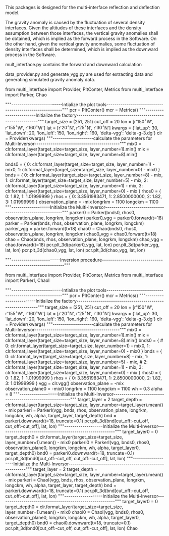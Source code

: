 This packages is designed for the multi-interface reflection and deflection model.

The gravity anomaly is caused by the fluctuation of several density interfaces. Given the 
altitudes of these interfaces and the density assumption between those interfaces, the
vertical gravity anomalies shall be obtained, which is implied as the forward process in 
the Software. On the other hand, given the vertical gravity anomalies, some fluctuation of 
density interfaces shall be determined, which is implied as the downward process in the 
Software.


mult_interface.py contains the forward and downward calculation

data_provider.py and generate_vgg.py are used for extracting data 
and generating simulated gravity anomaly data.

from multi_interface import Provider, PltConter, Metrics
from multi_interface import Parker, Chao

"""-------------------------Intialize the plot tools--------------------------------------------------------"""
pcr = PltConter()
mcr = Metrics()
"""------------------------Initialize the factory-----------------------------------------------------------"""
target_size = (251, 251)
cut_off = 20
lon = [r'$150^{\circ}$W', r'$155^{\circ}$W', r'$160^{\circ}$W']
lat = [r'$20^{\circ}$N', r'$25^{\circ}$N', r'$30^{\circ}$N']
kwargs = {'lat_up': 30, 'lat_down': 20, 'lon_left': 150, 'lon_right': 160, 'delta-vgg': 'delta-g-3.dg'}
clr = Provider(kwargs)
"""--------------------calculate the parameters for Multi-Inversor------------------------------------------"""
mix0 = clr.format_layer(target_size=target_size, layer_number=1).min()
mix = clr.format_layer(target_size=target_size, layer_number=8).min()

bnds0 = {
    0: clr.format_layer(target_size=target_size, layer_number=1) - mix0,
    1: clr.format_layer(target_size=target_size, layer_number=0) - mix0
}
bnds = {
    0: clr.format_layer(target_size=target_size, layer_number=8) - mix,
    1: clr.format_layer(target_size=target_size, layer_number=5) - mix,
    2: clr.format_layer(target_size=target_size, layer_number=1) - mix,
    3: clr.format_layer(target_size=target_size, layer_number=0) - mix
}
rhos0 = {
    0: 1.82,
    1: 1.01999999
}
rhos = {
    0: 3.3561983471,
    1: 2.8500000000,
    2: 1.82,
    3: 1.01999999
}
observation_plane = -mix
longrkm = 1100
longckm = 1100
"""-------------------Initialize the Multi-Inversor---------------------------------------------------------"""
parker0 = Parker(bnds0, rhos0, observation_plane, longrkm, longckm)
parker0_vgg = parker0.forward(t=18)
parker = Parker(bnds, rhos, observation_plane, longrkm, longckm)
parker_vgg = parker.forward(t=18)
chao0 = Chao(bnds0, rhos0, observation_plane, longrkm, longckm)
chao0_vgg = chao0.forward(t=18)
chao = Chao(bnds, rhos, observation_plane, longrkm, longckm)
chao_vgg = chao.forward(t=18)
pcr.plt_3d(parker0_vgg, lat, lon)
pcr.plt_3d(parker_vgg, lat, lon)
pcr.plt_3d(chao0_vgg, lat, lon)
pcr.plt_3d(chao_vgg, lat, lon)

"""------------------------Inversion procedure-----------------------------------------------------------"""

from multi_interface import Provider, PltConter, Metrics
from multi_interface import ParkerI, ChaoI

"""-------------------------Intialize the plot tools--------------------------------------------------------"""
pcr = PltConter()
mcr = Metrics()
"""------------------------Initialize the factory-----------------------------------------------------------"""
target_size = (251, 251)
cut_off = 20
lon = [r'$150^{\circ}$W', r'$155^{\circ}$W', r'$160^{\circ}$W']
lat = [r'$20^{\circ}$N', r'$25^{\circ}$N', r'$30^{\circ}$N']
kwargs = {'lat_up': 30, 'lat_down': 20, 'lon_left': 150, 'lon_right': 160, 'delta-vgg': 'delta-g-3.dg'}
clr = Provider(kwargs)
"""--------------------calculate the parameters for Multi-Inversor------------------------------------------"""
mix0 = clr.format_layer(target_size=target_size, layer_number=1).min()
mix = clr.format_layer(target_size=target_size, layer_number=8).min()
bnds0 = {
    # 0: clr.format_layer(target_size=target_size, layer_number=1) - mix0,
    1: clr.format_layer(target_size=target_size, layer_number=0) - mix0
}
bnds = {
    0: clr.format_layer(target_size=target_size, layer_number=8) - mix,
    1: clr.format_layer(target_size=target_size, layer_number=5) - mix,
    # 2: clr.format_layer(target_size=target_size, layer_number=1) - mix,
    3: clr.format_layer(target_size=target_size, layer_number=0) - mix
}
rhos0 = {
    0: 1.82,
    1: 1.01999999
}
rhos = {
    0: 3.3561983471,
    1: 2.8500000000,
    2: 1.82,
    3: 1.01999999
}
vgg = clr.vgg()
observation_plane = -mix
observation_plane0 = -mix0
longrkm = 1100
longckm = 1100
wh = 0.3
alpha = 8
"""-------------------Initialize the Multi-Inversor---------------------------------------------------------"""
target_layer = 2
target_depth = clr.format_layer(target_size=target_size, layer_number=target_layer).mean() - mix
parkeri = ParkerI(vgg, bnds, rhos, observation_plane, longrkm, longckm, wh, alpha, target_layer, target_depth)
bnd = parkeri.downward(t=18, truncate=0.1)
pcr.plt_3d(bnd[cut_off:-cut_off, cut_off:-cut_off], lat, lon)
"""-------------------Initialize the Multi-Inversor---------------------------------------------------------"""
target_layer0 = 0
target_depth0 = clr.format_layer(target_size=target_size, layer_number=1).mean() - mix0
parkeri0 = ParkerI(vgg, bnds0, rhos0, observation_plane0, longrkm, longckm, wh, alpha, target_layer0, target_depth0)
bnd0 = parkeri0.downward(t=18, truncate=0.1)
pcr.plt_3d(bnd0[cut_off:-cut_off, cut_off:-cut_off], lat, lon)
"""-------------------Initialize the Multi-Inversor---------------------------------------------------------"""
target_layer = 2
target_depth = clr.format_layer(target_size=target_size, layer_number=target_layer).mean() - mix
parkeri = ChaoI(vgg, bnds, rhos, observation_plane, longrkm, longckm, wh, alpha, target_layer, target_depth)
bnd = parkeri.downward(t=18, truncate=0.1)
pcr.plt_3d(bnd[cut_off:-cut_off, cut_off:-cut_off], lat, lon)
"""-------------------Initialize the Multi-Inversor---------------------------------------------------------"""
target_layer0 = 0
target_depth0 = clr.format_layer(target_size=target_size, layer_number=1).mean() - mix0
chaoi0 = ChaoI(vgg, bnds0, rhos0, observation_plane0, longrkm, longckm, wh, alpha, target_layer0, target_depth0)
bnd0 = chaoi0.downward(t=18, truncate=0.1)
pcr.plt_3d(bnd0[cut_off:-cut_off, cut_off:-cut_off], lat, lon)
Chao